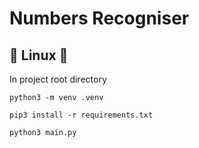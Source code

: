 # Numbers Recogniser

## :penguin: Linux :penguin:<br />

In project root directory<br />

```
python3 -m venv .venv
```

```
pip3 install -r requirements.txt
```

```
python3 main.py
```
